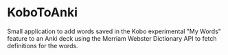 # KoboToAnki
Small application to add words saved in the Kobo experimental "My Words" feature to an Anki deck using the Merriam Webster Dictionary API to fetch definitions for the words. 
